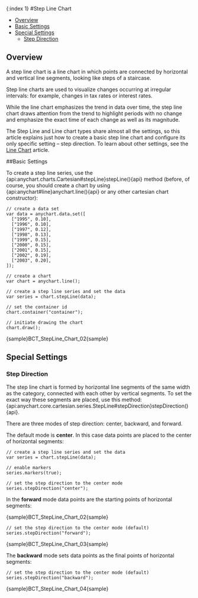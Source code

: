 {:index 1}
#Step Line Chart

* [Overview](#overview)
* [Basic Settings](#basic_settings)
* [Special Settings](#special_settings)
  * [Step Direction](#step_direction)

## Overview

A step line chart is a line chart in which points are connected by horizontal and vertical line segments, looking like steps of a staircase.

Step line charts are used to visualize changes occurring at irregular intervals: for example, changes in tax rates or interest rates.

While the line chart emphasizes the trend in data over time, the step line chart draws attention from the trend to highlight periods with no change and emphasize the exact time of each change as well as its magnitude.

The Step Line and Line chart types share almost all the settings, so this article explains just how to create a basic step line chart and configure its only specific setting – step direction. To learn about other settings, see the [Line Chart](Line_Chart) article.

##Basic Settings

To create a step line series, use the {api:anychart.charts.Cartesian#stepLine}stepLine(){api} method (before, of course, you should create a chart by using {api:anychart#line}anychart.line(){api} or any other cartesian chart constructor):

```
// create a data set
var data = anychart.data.set([
  ["1995", 0.10],
  ["1996", 0.10],
  ["1997", 0.12],
  ["1998", 0.13],
  ["1999", 0.15],
  ["2000", 0.15],
  ["2001", 0.15],
  ["2002", 0.19],
  ["2003", 0.20],
]);

// create a chart
var chart = anychart.line();

// create a step line series and set the data
var series = chart.stepLine(data);

// set the container id
chart.container("container");

// initiate drawing the chart
chart.draw();
```

{sample}BCT\_StepLine\_Chart\_02{sample}

## Special Settings 

### Step Direction

The step line chart is formed by horizontal line segments of the same width as the category, connected with each other by vertical segments. To set the exact way these segments are placed, use this method: {api:anychart.core.cartesian.series.StepLine#stepDirection}stepDirection(){api}.

There are three modes of step direction: center, backward, and forward.

The default mode is <strong>center</strong>. In this case data points are placed to the center of horizontal segments:

```
// create a step line series and set the data
var series = chart.stepLine(data);

// enable markers
series.markers(true);

// set the step direction to the center mode
series.stepDirection("center");
```

In the <strong>forward</strong> mode data points are the starting points of horizontal segments:  

{sample}BCT\_StepLine\_Chart\_02{sample}

```
// set the step direction to the center mode (default)
series.stepDirection("forward");
```

{sample}BCT\_StepLine\_Chart\_03{sample}

The <strong>backward</strong> mode sets data points as the final points of horizontal segments: 

```
// set the step direction to the center mode (default)
series.stepDirection("backward");
```

{sample}BCT\_StepLine\_Chart\_04{sample}